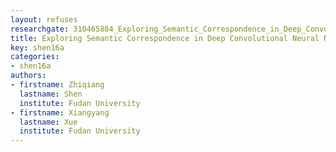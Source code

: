 ```yaml
---
layout: refuses
researchgate: 310465884_Exploring_Semantic_Correspondence_in_Deep_Convolutional_Neural_Networks
title: Exploring Semantic Correspondence in Deep Convolutional Neural Networks
key: shen16a
categories:
- shen16a
authors:
- firstname: Zhiqiang
  lastname: Shen 
  institute: Fudan University
- firstname: Xiangyang
  lastname: Xue
  institute: Fudan University
---
```

